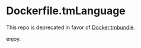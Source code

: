# Dockerfile.tmLanguage

This repo is deprecated in favor of [Docker.tmbundle](https://github.com/asbjornenge/Docker.tmbundle).

enjoy.

